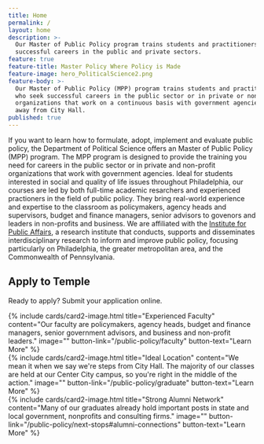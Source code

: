 ```yaml
---
title: Home
permalink: /
layout: home
description: >-
  Our Master of Public Policy program trains students and practitioners who seek
  successful careers in the public and private sectors.
feature: true
feature-title: Master Policy Where Policy is Made
feature-image: hero_PoliticalScience2.png
feature-body: >-
  Our Master of Public Policy (MPP) program trains students and practitioners
  who seek successful careers in the public sector or in private or non-profit
  organizations that work on a continuous basis with government agencies — steps
  away from City Hall.
published: true
---
```

If you want to learn how to formulate, adopt, implement and evaluate public policy, the Department of Political Science offers an Master of Public Policy (MPP) program. The MPP program is designed to provide the training you need for careers in the public sector or in private and non-profit organizations that work with government agencies. Ideal for students interested in social and quality of life issues throughout Philadelphia, our courses are led by both full-time academic resarchers and experienced practioners in the field of public policy. They bring real-world experience and expertise to the classroom as policymakers, agency heads and supervisors, budget and finance managers, senior advisors to govenors and leaders in non-profits and business. We are affiliated with the [Institute for Public Affairs](http://www.cla.temple.edu/ipa/), a research institute that conducts, supports and disseminates interdisciplinary research to inform and improve public policy, focusing particularly on Philadelphia, the greater metropolitan area, and the Commonwealth of Pennsylvania.

## Apply to Temple
Ready to apply? Submit your application online. 

<div class="row row-wide">
  <div class="col m12 l4">{% include cards/card2-image.html 
    title="Experienced Faculty" 
    content="Our faculty are policymakers, agency heads, budget and finance managers, senior government advisors, and business and non-profit leaders." 
    image="" 
    button-link="/public-policy/faculty" 
    button-text="Learn More" %}
  </div>
  <div class="row row-wide">
    <div class="col m12 l4">{% include cards/card2-image.html 
      title="Ideal Location" 
      content="We mean it when we say we're steps from City Hall. The majority of our classes are held at our Center City campus, so you're right in the middle of the action." 
      image="" 
      button-link="/public-policy/graduate" 
      button-text="Learn More" %}
    </div>
    <div class="row row-wide">
      <div class="col m12 l4">{% include cards/card2-image.html 
        title="Strong Alumni Network" 
        content="Many of our graduates already hold important posts in state and local government, nonprofits and consulting firms." 
        image="" 
        button-link="/public-policy/next-stops#alumni-connections" 
        button-text="Learn More" %}
      </div>
</div>
